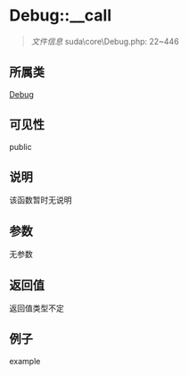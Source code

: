# Debug::__call



> *文件信息* suda\core\Debug.php: 22~446

## 所属类 

[Debug](../Debug.md)

## 可见性

 public 

## 说明

该函数暂时无说明


## 参数


无参数


## 返回值

返回值类型不定


## 例子

example